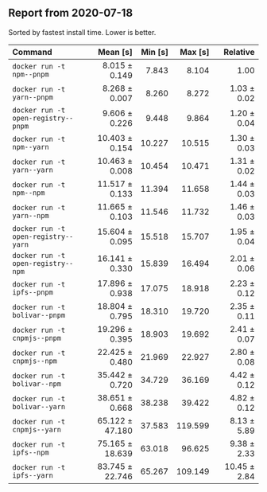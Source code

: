 ## Report from 2020-07-18

Sorted by fastest install time. Lower is better.


| Command | Mean [s] | Min [s] | Max [s] | Relative |
|:---|---:|---:|---:|---:|
| `docker run -t npm--pnpm` | 8.015 ± 0.149 | 7.843 | 8.104 | 1.00 |
| `docker run -t yarn--pnpm` | 8.268 ± 0.007 | 8.260 | 8.272 | 1.03 ± 0.02 |
| `docker run -t open-registry--pnpm` | 9.606 ± 0.226 | 9.448 | 9.864 | 1.20 ± 0.04 |
| `docker run -t npm--yarn` | 10.403 ± 0.154 | 10.227 | 10.515 | 1.30 ± 0.03 |
| `docker run -t yarn--yarn` | 10.463 ± 0.008 | 10.454 | 10.471 | 1.31 ± 0.02 |
| `docker run -t npm--npm` | 11.517 ± 0.133 | 11.394 | 11.658 | 1.44 ± 0.03 |
| `docker run -t yarn--npm` | 11.665 ± 0.103 | 11.546 | 11.732 | 1.46 ± 0.03 |
| `docker run -t open-registry--yarn` | 15.604 ± 0.095 | 15.518 | 15.707 | 1.95 ± 0.04 |
| `docker run -t open-registry--npm` | 16.141 ± 0.330 | 15.839 | 16.494 | 2.01 ± 0.06 |
| `docker run -t ipfs--pnpm` | 17.896 ± 0.938 | 17.075 | 18.918 | 2.23 ± 0.12 |
| `docker run -t bolivar--pnpm` | 18.804 ± 0.795 | 18.310 | 19.720 | 2.35 ± 0.11 |
| `docker run -t cnpmjs--pnpm` | 19.296 ± 0.395 | 18.903 | 19.692 | 2.41 ± 0.07 |
| `docker run -t cnpmjs--npm` | 22.425 ± 0.480 | 21.969 | 22.927 | 2.80 ± 0.08 |
| `docker run -t bolivar--npm` | 35.442 ± 0.720 | 34.729 | 36.169 | 4.42 ± 0.12 |
| `docker run -t bolivar--yarn` | 38.651 ± 0.668 | 38.238 | 39.422 | 4.82 ± 0.12 |
| `docker run -t cnpmjs--yarn` | 65.122 ± 47.180 | 37.583 | 119.599 | 8.13 ± 5.89 |
| `docker run -t ipfs--npm` | 75.165 ± 18.639 | 63.018 | 96.625 | 9.38 ± 2.33 |
| `docker run -t ipfs--yarn` | 83.745 ± 22.746 | 65.267 | 109.149 | 10.45 ± 2.84 |
